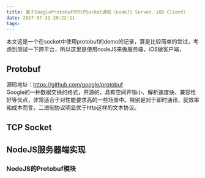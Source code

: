 ```yaml
---
title: 基于GoogleProtobuf的TCPSocket通信（nodeJS Server、iOS Client）
date: 2017-07-31 20:22:11
tags:
---
```

本文这是一个在socket中使用protobuf的demo的记录，算是比较简单的尝试，考虑到测试一下跨平台，所以这里是使用nodeJS来做服务端，iOS做客户端，
## Protobuf
源码地址：https://github.com/google/protobuf   
Google的一种数据交换的格式，开源的，具有空间开销小、解析速度快、兼容性好等优点，非常适合于对性能要求高的一些场景中。特别是对于即时通讯，就效率和成本而言，二进制协议明显优于http这样的文本协议。
## TCP Socket


## NodeJS服务器端实现


### NodeJS的Protobuf模块
